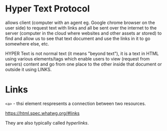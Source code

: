 # Hyper Text Protocol

allows client (computer with an agent eg. Google chrome browser on the user side) to request text with links and all be sent over the internet to the server (computer in the cloud where websites and other assets ar stored) to find and allow us to see that text document and use the links in it to go somewhere else, etc.

HYPER Text is not normal text (it means "beyond text"), it is a text in HTML using various elements/tags which enable users to view (request from servers) content and go from one place to the other inside that document or outside it using LINKS.

# Links

```<a>``` - thsi element respresents a connection between two resources.

<https://html.spec.whatwg.org/#links>

They are also typically called _hyperlinks_.